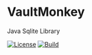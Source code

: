# VaultMonkey
Java Sqlite Library

[![License](https://img.shields.io/badge/license-GPL%20v3-brightgreen.svg)](https://www.gnu.org/licenses/gpl-3.0.txt) [![Build](https://travis-ci.org/sshookman/VaultMonkey.svg?branch=master)](https://travis-ci.org/sshookman/VaultMonkey)


